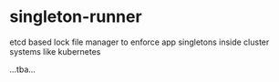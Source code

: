 # singleton-runner

etcd based lock file manager to enforce app singletons inside cluster systems
like kubernetes

...tba...